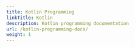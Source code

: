 ```yaml
---
title: Kotlin Programming
linkTitle: Kotlin
description: Kotlin programming documentation
url: /kotlin-programming-docs/
weight: 1
---
```

